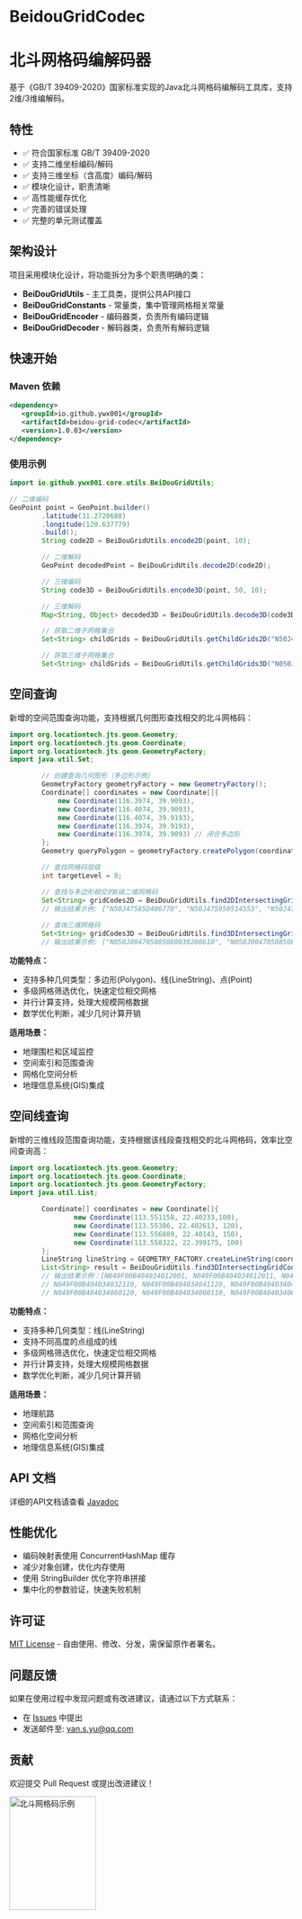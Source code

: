 # BeidouGridCodec
# 北斗网格码编解码器

基于《GB/T 39409-2020》国家标准实现的Java北斗网格码编解码工具库，支持2维/3维编解码。

## 特性

- ✅ 符合国家标准 GB/T 39409-2020
- ✅ 支持二维坐标编码/解码
- ✅ 支持三维坐标（含高度）编码/解码  
- ✅ 模块化设计，职责清晰
- ✅ 高性能缓存优化
- ✅ 完善的错误处理
- ✅ 完整的单元测试覆盖

## 架构设计

项目采用模块化设计，将功能拆分为多个职责明确的类：

- **BeiDouGridUtils** - 主工具类，提供公共API接口
- **BeiDouGridConstants** - 常量类，集中管理网格相关常量
- **BeiDouGridEncoder** - 编码器类，负责所有编码逻辑
- **BeiDouGridDecoder** - 解码器类，负责所有解码逻辑

## 快速开始

### Maven 依赖

```xml
<dependency>
   <groupId>io.github.ywx001</groupId>
   <artifactId>beidou-grid-codec</artifactId>
   <version>1.0.03</version>
</dependency>
```

### 使用示例

```java
import io.github.ywx001.core.utils.BeiDouGridUtils;

// 二维编码
GeoPoint point = GeoPoint.builder()
        .latitude(31.2720680)
        .longitude(120.637779)
        .build();
        String code2D = BeiDouGridUtils.encode2D(point, 10);

        // 二维解码  
        GeoPoint decodedPoint = BeiDouGridUtils.decode2D(code2D);

        // 三维编码
        String code3D = BeiDouGridUtils.encode3D(point, 50, 10);

        // 三维解码
        Map<String, Object> decoded3D = BeiDouGridUtils.decode3D(code3D);

        // 获取二维子网格集合
        Set<String> childGrids = BeiDouGridUtils.getChildGrids2D("N50J475");

        // 获取三维子网格集合
        Set<String> childGrids = BeiDouGridUtils.getChildGrids3D("N050J0047050");
```

## 空间查询

新增的空间范围查询功能，支持根据几何图形查找相交的北斗网格码：

```java
import org.locationtech.jts.geom.Geometry;
import org.locationtech.jts.geom.Coordinate;
import org.locationtech.jts.geom.GeometryFactory;
import java.util.Set;

        // 创建查询几何图形（多边形示例）
        GeometryFactory geometryFactory = new GeometryFactory();
        Coordinate[] coordinates = new Coordinate[]{
            new Coordinate(116.3974, 39.9093),
            new Coordinate(116.4074, 39.9093), 
            new Coordinate(116.4074, 39.9193),
            new Coordinate(116.3974, 39.9193),
            new Coordinate(116.3974, 39.9093) // 闭合多边形
        };
        Geometry queryPolygon = geometryFactory.createPolygon(coordinates);

        // 查找网格码层级
        int targetLevel = 8;

        // 查找与多边形相交的8级二维网格码
        Set<String> gridCodes2D = BeiDouGridUtils.find2DIntersectingGridCodes(queryPolygon, targetLevel);
        // 输出结果示例: ["N50J47585D406770", "N50J475950514553", "N50J475950334665"]
        
        // 查询三维网格码
        Set<String> gridCodes3D = BeiDouGridUtils.find3DIntersectingGridCodes(queryPolygon, targetLevel, 0, 100);
        // 输出结果示例: ["N050J004705085080030200610", "N050J0047050850B5010550350", "N050J004705085072000130710"]
```

**功能特点：**
- 支持多种几何类型：多边形(Polygon)、线(LineString)、点(Point)
- 多级网格筛选优化，快速定位相交网格
- 并行计算支持，处理大规模网格数据
- 数学优化判断，减少几何计算开销

**适用场景：**
- 地理围栏和区域监控
- 空间索引和范围查询  
- 网格化空间分析
- 地理信息系统(GIS)集成

## 空间线查询

新增的三维线段范围查询功能，支持根据该线段查找相交的北斗网格码，效率比空间查询高：

```java
import org.locationtech.jts.geom.Geometry;
import org.locationtech.jts.geom.Coordinate;
import org.locationtech.jts.geom.GeometryFactory;
import java.util.List;

        Coordinate[] coordinates = new Coordinate[]{
                new Coordinate(113.551158, 22.40233,100),
                new Coordinate(113.55386, 22.402613, 120),
                new Coordinate(113.556889, 22.40143, 150),
                new Coordinate(113.558322, 22.399175, 100)
        };
        LineString lineString = GEOMETRY_FACTORY.createLineString(coordinates);
        List<String> result = BeiDouGridUtils.find3DIntersectingGridCodes(lineString, 6);
		// 输出结果示例：[N049F00B404034012001, N049F00B404034012011, N049F00B404034022001, N049F00B404034022011, N049F00B404034032001,
		// N049F00B404034032110, N049F00B404034041120, N049F00B404034041130, N049F00B404034051120, N049F00B404034051110, N049F00B404034061100,
		// N049F00B404034060120, N049F00B404034060110, N049F00B404034060011, N049F00B40403307E021, N049F00B40403307E001]

```
**功能特点：**
- 支持多种几何类型：线(LineString)
- 支持不同高度的点组成的线
- 多级网格筛选优化，快速定位相交网格
- 并行计算支持，处理大规模网格数据
- 数学优化判断，减少几何计算开销

**适用场景：**
- 地理航路
- 空间索引和范围查询  
- 网格化空间分析
- 地理信息系统(GIS)集成


## API 文档

详细的API文档请查看 [Javadoc](target/apidocs/index.html)

## 性能优化

- 编码映射表使用 ConcurrentHashMap 缓存
- 减少对象创建，优化内存使用
- 使用 StringBuilder 优化字符串拼接
- 集中化的参数验证，快速失败机制

## 许可证

[MIT License](LICENSE) - 自由使用、修改、分发，需保留原作者署名。

## 问题反馈

如果在使用过程中发现问题或有改进建议，请通过以下方式联系：

- 在 [Issues](https://github.com/ywx001/BeidouGridCodec/issues) 中提出
- 发送邮件至: van.s.yu@qq.com

## 贡献

欢迎提交 Pull Request 或提出改进建议！

<img width="154" height="202" alt="北斗网格码示例" src="https://github.com/user-attachments/assets/6e33e114-fc50-467a-95c3-9837e2079084" />

